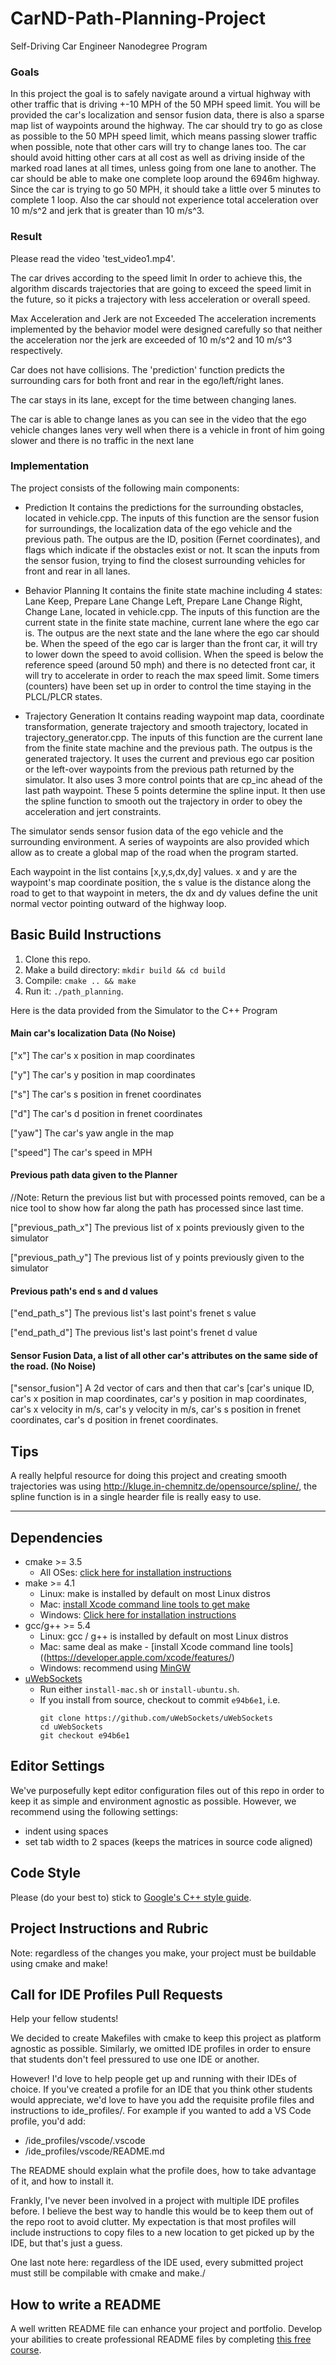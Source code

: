 # CarND-Path-Planning-Project
Self-Driving Car Engineer Nanodegree Program
   
### Goals
In this project the goal is to safely navigate around a virtual highway with other traffic that is driving +-10 MPH of the 50 MPH speed limit. You will be provided the car's localization and sensor fusion data, there is also a sparse map list of waypoints around the highway. The car should try to go as close as possible to the 50 MPH speed limit, which means passing slower traffic when possible, note that other cars will try to change lanes too. The car should avoid hitting other cars at all cost as well as driving inside of the marked road lanes at all times, unless going from one lane to another. The car should be able to make one complete loop around the 6946m highway. Since the car is trying to go 50 MPH, it should take a little over 5 minutes to complete 1 loop. Also the car should not experience total acceleration over 10 m/s^2 and jerk that is greater than 10 m/s^3.

### Result
Please read the video 'test_video1.mp4'.

The car drives according to the speed limit In order to achieve this, the algorithm discards trajectories that are going to exceed the speed limit in the future, so it picks a trajectory with less acceleration or overall speed.

Max Acceleration and Jerk are not Exceeded The acceleration increments implemented by the behavior model were designed carefully so that neither the acceleration nor the jerk are exceeded of 10 m/s^2 and 10 m/s^3 respectively.

Car does not have collisions. The 'prediction' function predicts the surrounding cars for both front and rear in the ego/left/right lanes.

The car stays in its lane, except for the time between changing lanes.

The car is able to change lanes as you can see in the video that the ego vehicle changes lanes very well when there is a vehicle in front of him going slower and there is no traffic in the next lane

### Implementation
The project consists of the following main components:
- Prediction 
It contains the predictions for the surrounding obstacles, located in vehicle.cpp.
The inputs of this function are the sensor fusion for surroundings, the localization data of the ego vehicle and the previous path. The outpus are the ID, position (Fernet coordinates), and flags which indicate if the obstacles exist or not.
It scan the inputs from the sensor fusion, trying to find the closest surrounding vehicles for front and rear in all lanes.

- Behavior Planning
It contains the finite state machine including 4 states: Lane Keep, Prepare Lane Change Left, Prepare Lane Change Right, Change Lane, located in vehicle.cpp.
The inputs of this function are the current state in the finite state machine, current lane where the ego car is. The outpus are the next state and the lane where the ego car should be.
When the speed of the ego car is larger than the front car, it will try to lower down the speed to avoid collision. When the speed is below the reference speed (around 50 mph) and there is no detected front car, it will try to accelerate in order to reach the max speed limit.
Some timers (counters) have been set up in order to control the time staying in the PLCL/PLCR states.

- Trajectory Generation
It contains reading waypoint map data, coordinate transformation, generate trajectory and smooth trajectory, located in trajectory_generator.cpp.
The inputs of this function are the current lane from the finite state machine and the previous path. The outpus is the generated trajectory.
It uses the current and previous ego car position or the left-over waypoints from the previous path returned by the simulator. It also uses 3 more control points that are cp_inc ahead of the last path waypoint. These 5 points determine the spline input. It then use the spline function to smooth out the trajectory in order to obey the acceleration and jert constraints.

The simulator sends sensor fusion data of the ego vehicle and the surrounding environment. A series of waypoints are also provided which allow as to create a global map of the road when the program started.

Each waypoint in the list contains [x,y,s,dx,dy] values. x and y are the waypoint's map coordinate position, the s value is the distance along the road to get to that waypoint in meters, the dx and dy values define the unit normal vector pointing outward of the highway loop. 

## Basic Build Instructions

1. Clone this repo.
2. Make a build directory: `mkdir build && cd build`
3. Compile: `cmake .. && make`
4. Run it: `./path_planning`.

Here is the data provided from the Simulator to the C++ Program

#### Main car's localization Data (No Noise)

["x"] The car's x position in map coordinates

["y"] The car's y position in map coordinates

["s"] The car's s position in frenet coordinates

["d"] The car's d position in frenet coordinates

["yaw"] The car's yaw angle in the map

["speed"] The car's speed in MPH

#### Previous path data given to the Planner

//Note: Return the previous list but with processed points removed, can be a nice tool to show how far along
the path has processed since last time. 

["previous_path_x"] The previous list of x points previously given to the simulator

["previous_path_y"] The previous list of y points previously given to the simulator

#### Previous path's end s and d values 

["end_path_s"] The previous list's last point's frenet s value

["end_path_d"] The previous list's last point's frenet d value

#### Sensor Fusion Data, a list of all other car's attributes on the same side of the road. (No Noise)

["sensor_fusion"] A 2d vector of cars and then that car's [car's unique ID, car's x position in map coordinates, car's y position in map coordinates, car's x velocity in m/s, car's y velocity in m/s, car's s position in frenet coordinates, car's d position in frenet coordinates. 


## Tips

A really helpful resource for doing this project and creating smooth trajectories was using http://kluge.in-chemnitz.de/opensource/spline/, the spline function is in a single hearder file is really easy to use.

---

## Dependencies

* cmake >= 3.5
  * All OSes: [click here for installation instructions](https://cmake.org/install/)
* make >= 4.1
  * Linux: make is installed by default on most Linux distros
  * Mac: [install Xcode command line tools to get make](https://developer.apple.com/xcode/features/)
  * Windows: [Click here for installation instructions](http://gnuwin32.sourceforge.net/packages/make.htm)
* gcc/g++ >= 5.4
  * Linux: gcc / g++ is installed by default on most Linux distros
  * Mac: same deal as make - [install Xcode command line tools]((https://developer.apple.com/xcode/features/)
  * Windows: recommend using [MinGW](http://www.mingw.org/)
* [uWebSockets](https://github.com/uWebSockets/uWebSockets)
  * Run either `install-mac.sh` or `install-ubuntu.sh`.
  * If you install from source, checkout to commit `e94b6e1`, i.e.
    ```
    git clone https://github.com/uWebSockets/uWebSockets 
    cd uWebSockets
    git checkout e94b6e1
    ```

## Editor Settings

We've purposefully kept editor configuration files out of this repo in order to
keep it as simple and environment agnostic as possible. However, we recommend
using the following settings:

* indent using spaces
* set tab width to 2 spaces (keeps the matrices in source code aligned)

## Code Style

Please (do your best to) stick to [Google's C++ style guide](https://google.github.io/styleguide/cppguide.html).

## Project Instructions and Rubric

Note: regardless of the changes you make, your project must be buildable using
cmake and make!


## Call for IDE Profiles Pull Requests

Help your fellow students!

We decided to create Makefiles with cmake to keep this project as platform
agnostic as possible. Similarly, we omitted IDE profiles in order to ensure
that students don't feel pressured to use one IDE or another.

However! I'd love to help people get up and running with their IDEs of choice.
If you've created a profile for an IDE that you think other students would
appreciate, we'd love to have you add the requisite profile files and
instructions to ide_profiles/. For example if you wanted to add a VS Code
profile, you'd add:

* /ide_profiles/vscode/.vscode
* /ide_profiles/vscode/README.md

The README should explain what the profile does, how to take advantage of it,
and how to install it.

Frankly, I've never been involved in a project with multiple IDE profiles
before. I believe the best way to handle this would be to keep them out of the
repo root to avoid clutter. My expectation is that most profiles will include
instructions to copy files to a new location to get picked up by the IDE, but
that's just a guess.

One last note here: regardless of the IDE used, every submitted project must
still be compilable with cmake and make./

## How to write a README
A well written README file can enhance your project and portfolio.  Develop your abilities to create professional README files by completing [this free course](https://www.udacity.com/course/writing-readmes--ud777).

